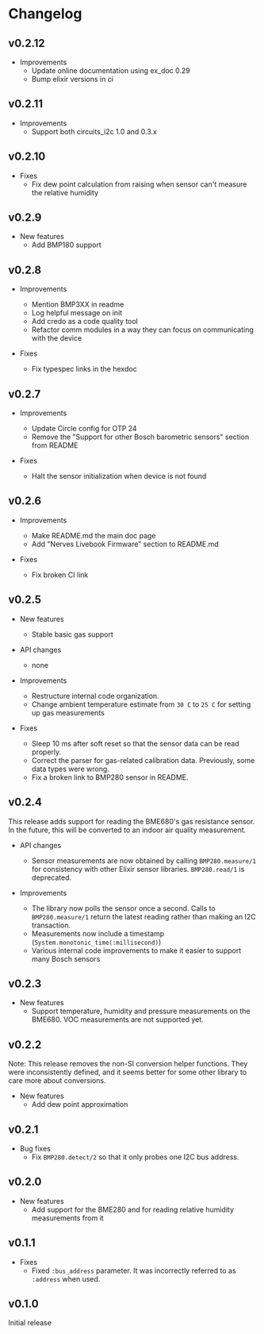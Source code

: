 # Changelog

## v0.2.12

* Improvements
  * Update online documentation using ex_doc 0.29
  * Bump elixir versions in ci

## v0.2.11

* Improvements
  * Support both circuits_i2c 1.0 and 0.3.x

## v0.2.10

* Fixes
  * Fix dew point calculation from raising when sensor can't measure the
    relative humidity

## v0.2.9

* New features
  * Add BMP180 support

## v0.2.8

* Improvements
  * Mention BMP3XX in readme
  * Log helpful message on init
  * Add credo as a code quality tool
  * Refactor comm modules in a way they can focus on communicating with the device

* Fixes
  * Fix typespec links in the hexdoc

## v0.2.7

* Improvements
  * Update Circle config for OTP 24
  * Remove the "Support for other Bosch barometric sensors" section from README

* Fixes
  * Halt the sensor initialization when device is not found

## v0.2.6

* Improvements
  * Make README.md the main doc page
  * Add "Nerves Livebook Firmware" section to README.md

* Fixes
  * Fix broken CI link

## v0.2.5

* New features
  * Stable basic gas support

* API changes
  * none

* Improvements
  * Restructure internal code organization.
  * Change ambient temperature estimate from `30 C` to `25 C` for setting up gas measurements

* Fixes
  * Sleep 10 ms after soft reset so that the sensor data can be read properly.
  * Correct the parser for gas-related calibration data. Previously, some data types were wrong.
  * Fix a broken link to BMP280 sensor in README.

## v0.2.4

This release adds support for reading the BME680's gas resistance sensor. In the
future, this will be converted to an indoor air quality measurement.

* API changes
  * Sensor measurements are now obtained by calling `BMP280.measure/1` for
    consistency with other Elixir sensor libraries. `BMP280.read/1` is
    deprecated.

* Improvements
  * The library now polls the sensor once a second. Calls to `BMP280.measure/1`
    return the latest reading rather than making an I2C transaction.
  * Measurements now include a timestamp (`System.monotonic_time(:millisecond)`)
  * Various internal code improvements to make it easier to support many Bosch
    sensors

## v0.2.3

* New features
  * Support temperature, humidity and pressure measurements on the BME680. VOC
    measurements are not supported yet.

## v0.2.2

Note: This release removes the non-SI conversion helper functions. They were
inconsistently defined, and it seems better for some other library to care more
about conversions.

* New features
  * Add dew point approximation

## v0.2.1

* Bug fixes
  * Fix `BMP280.detect/2` so that it only probes one I2C bus address.

## v0.2.0

* New features
  * Add support for the BME280 and for reading relative humidity measurements
    from it

## v0.1.1

* Fixes
  * Fixed `:bus_address` parameter. It was incorrectly referred to as `:address`
    when used.

## v0.1.0

Initial release
